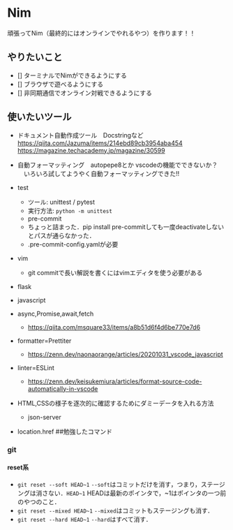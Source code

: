 # Nim
頑張ってNim（最終的にはオンラインでやれるやつ）を作ります！！
## やりたいこと

- [] ターミナルでNimができるようにする
- [] ブラウザで遊べるようにする
- [] 非同期通信でオンライン対戦できるようにする

## 使いたいツール

- ドキュメント自動作成ツール　Docstringなど
https://qiita.com/Jazuma/items/214ebd89cb3954aba454
https://magazine.techacademy.jp/magazine/30599

- 自動フォーマッティング　autopepe8とか
 vscodeの機能でできないか？
　いろいろ試してようやく自動フォーマッティングできた!!

- test
    - ツール: unittest / pytest  
    - 実行方法: `python -m unittest`  
    - pre-commit 
     - ちょっと詰まった．pip install pre-commitしても一度deactivateしないとパスが通らなかった．
     - .pre-commit-config.yamlが必要

- vim
   - git commitで長い解説を書くにはvimエディタを使う必要がある
 
- flask 

- javascript
 - async,Promise,await,fetch
   - https://qiita.com/msquare33/items/a8b51d6f4d6be770e7d6
 - formatter=Prettiter
   - https://zenn.dev/naonaorange/articles/20201031_vscode_javascript
 - linter=ESLint
   - https://zenn.dev/keisukemiura/articles/format-source-code-automatically-in-vscode
 - HTML,CSSの様子を逐次的に確認するためにダミーデータを入れる方法
   - json-server
 - location.href
##勉強したコマンド
### git
 #### reset系
 - ```git reset --soft HEAD~1``` `--soft`はコミットだけを消す，つまり，ステージングは消さない．`HEAD~1` HEADは最新のポインタで，~1はポインタの一つ前のやつのこと．
 - ```git reset --mixed HEAD~1``` `--mixed`はコミットもステージングも消す．
 - ```git reset --hard HEAD~1``` `--hard`はすべて消す．
 